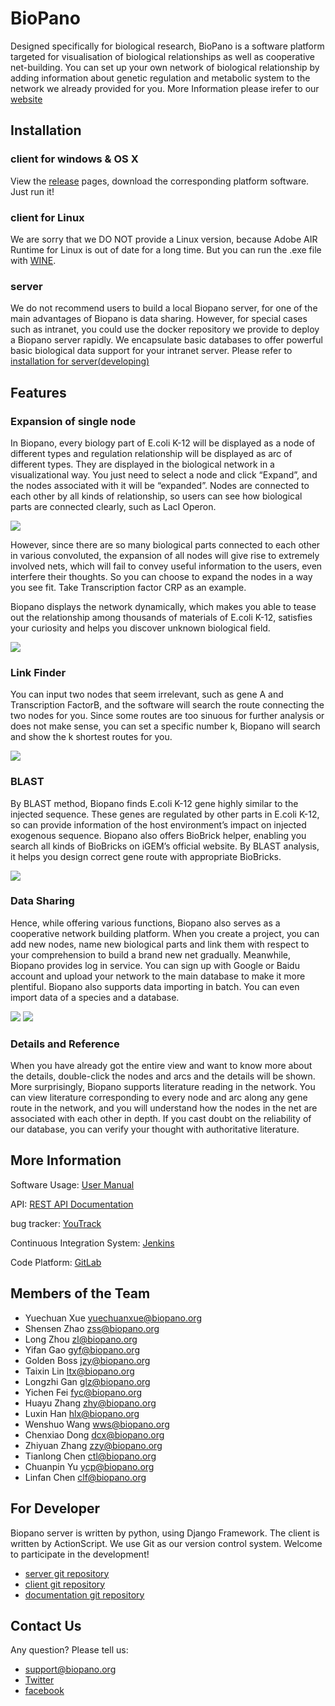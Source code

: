 # BioPano

Designed specifically for biological research, BioPano is a software platform targeted for visualisation of biological relationships as well as cooperative net-building. You can set up your own network of biological relationship by adding information about genetic regulation and metabolic system to the network we already provided for you. More Information please irefer to our [website](http://www.biopano.org)

## Installation

### client for windows & OS X

View the [release](https://github.com/igemsoftware/USTC-Software_2014/releases) pages, download the corresponding platform software. Just run it!

### client for Linux

We are sorry that we DO NOT provide a Linux version, because Adobe AIR Runtime for Linux is out of date for a long time. But you can run the .exe file with [WINE](https://www.winehq.org).

### server

We do not recommend users to build a local Biopano server, for one of the main advantages of Biopano is data sharing. However, for special cases such as intranet, you could use the docker repository we provide to deploy a Biopano server rapidly. We encapsulate basic databases to offer powerful basic biological data support for your intranet server.
Please refer to [installation for server(developing)](./doc/install-server.md)

## Features

### Expansion of single node

In Biopano, every biology part of E.coli K-12 will be displayed as a node of different types and regulation relationship will be displayed as arc of different types. They are displayed in the biological network in a visualizational way. You just need to select a node and click “Expand”, and the nodes associated with it will be “expanded”. Nodes are connected to each other by all kinds of relationship, so users can see how biological parts are connected clearly, such as LacI Operon.

![](http://2014.igem.org/wiki/images/4/46/2014ustc-Feature-a.png)

However, since there are so many biological parts connected to each other in various convoluted, the expansion of all nodes will give rise to extremely involved nets, which will fail to convey useful information to the users, even interfere their thoughts. So you can choose to expand the nodes in a way you see fit. Take Transcription factor CRP as an example.

Biopano displays the network dynamically, which makes you able to tease out the relationship among thousands of materials of E.coli K-12, satisfies your curiosity and helps you discover unknown biological field.

![](http://2014.igem.org/wiki/images/9/9e/2014ustc-Feature-b.png)

### Link Finder

You can input two nodes that seem irrelevant, such as gene A and Transcription FactorB, and the software will search the route connecting the two nodes for you. Since some routes are too sinuous for further analysis or does not make sense, you can set a specific number k, Biopano will search and show the k shortest routes for you.

![](http://2014.igem.org/wiki/images/7/79/2014ustc-Feature-c.png)

### BLAST

By BLAST method, Biopano finds E.coli K-12 gene highly similar to the injected sequence. These genes are regulated by other parts in E.coli K-12, so can provide information of the host environment’s impact on injected exogenous sequence. Biopano also offers BioBrick helper, enabling you search all kinds of BioBricks on iGEM’s official website. By BLAST analysis, it helps you design correct gene route with appropriate BioBricks.

![](http://2014.igem.org/wiki/images/7/71/2014ustc-Feature-e.png)

### Data Sharing

Hence, while offering various functions, Biopano also serves as a cooperative network building platform. When you create a project, you can add new nodes, name new biological parts and link them with respect to your comprehension to build a brand new net gradually. Meanwhile, Biopano provides log in service. You can sign up with Google or Baidu account and upload your network to the main database to make it more plentiful. Biopano also supports data importing in batch. You can even import data of a species and a database.

![](http://2014.igem.org/wiki/images/2/2a/2014ustc-Feature-f.png)
![](http://2014.igem.org/wiki/images/5/57/2014ustc-Feature-g.png)

### Details and Reference

When you have already got the entire view and want to know more about the details, double-click the nodes and arcs and the details will be shown. More surprisingly, Biopano supports literature reading in the network. You can view literature corresponding to every node and arc along any gene route in the network, and you will understand how the nodes in the net are associated with each other in depth. If you cast doubt on the reliability of our database, you can verify your thought with authoritative literature.


## More Information

Software Usage: [User Manual](http://www.biopano.org/biopanohelp.pdf)

API: [REST API Documentation](./doc/REST-API.md)

bug tracker: [YouTrack](http://bug.biopano.org/)

Continuous Integration System: [Jenkins](http://ci.biopano.org/)

Code Platform: [GitLab](http://dev/biopano.org/)

## Members of the Team

* Yuechuan Xue <yuechuanxue@biopano.org>
* Shensen Zhao <zss@biopano.org>
* Long Zhou <zl@biopano.org>
* Yifan Gao <gyf@biopano.org>
* Golden Boss <jzy@biopano.org>
* Taixin Lin <ltx@biopano.org>
* Longzhi Gan <glz@biopano.org>
* Yichen Fei <fyc@biopano.org>
* Huayu Zhang <zhy@biopano.org>
* Luxin Han <hlx@biopano.org>
* Wenshuo Wang <wws@biopano.org>
* Chenxiao Dong <dcx@biopano.org>
* Zhiyuan Zhang <zzy@biopano.org>
* Tianlong Chen <ctl@biopano.org>
* Chuanpin Yu <ycp@biopano.org>
* Linfan Chen <clf@biopano.org>

## For Developer

Biopano server is written by python, using Django Framework. The client is written by ActionScript. We use Git as our version control system. Welcome to participate in the development!

* [server git repository](http://dev.biopano.org/igem-ustc_software/igemserver)
* [client git repository](http://dev.biopano.org/igem-ustc_software/biopanoclient)
* [documentation git repository](http://dev.biopano.org/igem-ustc_software/biopanodoc)

## Contact Us

Any question? Please tell us:

* <support@biopano.org>
* [Twitter](https://twitter.com/USTC_Software)
* [facebook](https://www.facebook.com/USTCSoftware)